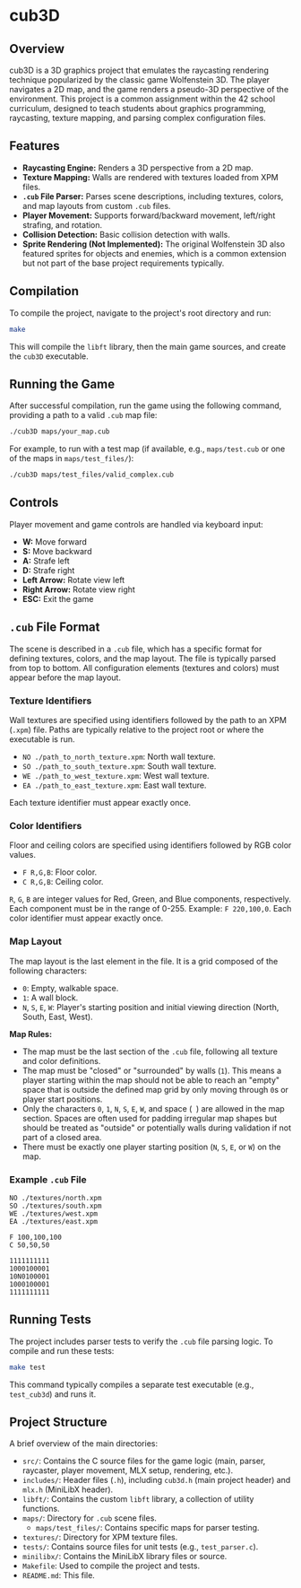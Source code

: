 # cub3D

## Overview

cub3D is a 3D graphics project that emulates the raycasting rendering technique popularized by the classic game Wolfenstein 3D. The player navigates a 2D map, and the game renders a pseudo-3D perspective of the environment. This project is a common assignment within the 42 school curriculum, designed to teach students about graphics programming, raycasting, texture mapping, and parsing complex configuration files.

## Features

*   **Raycasting Engine:** Renders a 3D perspective from a 2D map.
*   **Texture Mapping:** Walls are rendered with textures loaded from XPM files.
*   **`.cub` File Parser:** Parses scene descriptions, including textures, colors, and map layouts from custom `.cub` files.
*   **Player Movement:** Supports forward/backward movement, left/right strafing, and rotation.
*   **Collision Detection:** Basic collision detection with walls.
*   **Sprite Rendering (Not Implemented):** The original Wolfenstein 3D also featured sprites for objects and enemies, which is a common extension but not part of the base project requirements typically.

## Compilation

To compile the project, navigate to the project's root directory and run:

```bash
make
```
This will compile the `libft` library, then the main game sources, and create the `cub3D` executable.

## Running the Game

After successful compilation, run the game using the following command, providing a path to a valid `.cub` map file:

```bash
./cub3D maps/your_map.cub
```

For example, to run with a test map (if available, e.g., `maps/test.cub` or one of the maps in `maps/test_files/`):

```bash
./cub3D maps/test_files/valid_complex.cub
```

## Controls

Player movement and game controls are handled via keyboard input:

-   **W:** Move forward
-   **S:** Move backward
-   **A:** Strafe left
-   **D:** Strafe right
-   **Left Arrow:** Rotate view left
-   **Right Arrow:** Rotate view right
-   **ESC:** Exit the game

## `.cub` File Format

The scene is described in a `.cub` file, which has a specific format for defining textures, colors, and the map layout. The file is typically parsed from top to bottom. All configuration elements (textures and colors) must appear before the map layout.

### Texture Identifiers

Wall textures are specified using identifiers followed by the path to an XPM (`.xpm`) file. Paths are typically relative to the project root or where the executable is run.

-   `NO ./path_to_north_texture.xpm`: North wall texture.
-   `SO ./path_to_south_texture.xpm`: South wall texture.
-   `WE ./path_to_west_texture.xpm`: West wall texture.
-   `EA ./path_to_east_texture.xpm`: East wall texture.

Each texture identifier must appear exactly once.

### Color Identifiers

Floor and ceiling colors are specified using identifiers followed by RGB color values.

-   `F R,G,B`: Floor color.
-   `C R,G,B`: Ceiling color.

`R`, `G`, `B` are integer values for Red, Green, and Blue components, respectively. Each component must be in the range of 0-255. Example: `F 220,100,0`.
Each color identifier must appear exactly once.

### Map Layout

The map layout is the last element in the file. It is a grid composed of the following characters:

-   `0`: Empty, walkable space.
-   `1`: A wall block.
-   `N`, `S`, `E`, `W`: Player's starting position and initial viewing direction (North, South, East, West).

**Map Rules:**

-   The map must be the last section of the `.cub` file, following all texture and color definitions.
-   The map must be "closed" or "surrounded" by walls (`1`). This means a player starting within the map should not be able to reach an "empty" space that is outside the defined map grid by only moving through `0`s or player start positions.
-   Only the characters `0`, `1`, `N`, `S`, `E`, `W`, and space (` `) are allowed in the map section. Spaces are often used for padding irregular map shapes but should be treated as "outside" or potentially walls during validation if not part of a closed area.
-   There must be exactly one player starting position (`N`, `S`, `E`, or `W`) on the map.

### Example `.cub` File

```cub
NO ./textures/north.xpm
SO ./textures/south.xpm
WE ./textures/west.xpm
EA ./textures/east.xpm

F 100,100,100
C 50,50,50

1111111111
1000100001
10N0100001
1000100001
1111111111
```

## Running Tests

The project includes parser tests to verify the `.cub` file parsing logic. To compile and run these tests:

```bash
make test
```
This command typically compiles a separate test executable (e.g., `test_cub3d`) and runs it.

## Project Structure

A brief overview of the main directories:

-   `src/`: Contains the C source files for the game logic (main, parser, raycaster, player movement, MLX setup, rendering, etc.).
-   `includes/`: Header files (`.h`), including `cub3d.h` (main project header) and `mlx.h` (MiniLibX header).
-   `libft/`: Contains the custom `libft` library, a collection of utility functions.
-   `maps/`: Directory for `.cub` scene files.
    -   `maps/test_files/`: Contains specific maps for parser testing.
-   `textures/`: Directory for XPM texture files.
-   `tests/`: Contains source files for unit tests (e.g., `test_parser.c`).
-   `minilibx/`: Contains the MiniLibX library files or source.
-   `Makefile`: Used to compile the project and tests.
-   `README.md`: This file.
```
